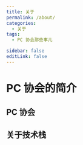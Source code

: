 ```yaml
---
title: 关于
permalink: /about/
categories:
  - 关于
tags:
  - PC 协会那些事儿

sidebar: false
editLink: false
---
```


# PC 协会的简介

## PC 协会

## 关于技术栈

